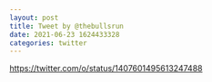 ```yaml
--- 
layout: post 
title: Tweet by @thebullsrun 
date: 2021-06-23 1624433328 
categories: twitter 
--- 
```

https://twitter.com/o/status/1407601495613247488